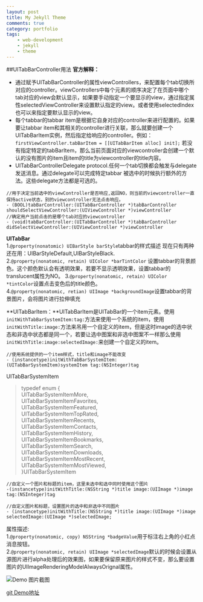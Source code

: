 ```yaml
---
layout: post
title: My Jekyll Theme
comments: true
category: portfolio
tags:
    - web-development
    - jekyll
    - theme
---  
```


##UITabBarController用法
**官方解释：**  

  * 通过赋予UITabBarController的属性viewControllers，来配置每个tab切换所对应的controller。viewControllers中每个元素的顺序决定了在页面中哪个tab对应的view会默认显示，如果要手动指定一个要显示的view，通过指定属性selectedViewController来设置默认指定的view。或者使用selectedIndex也可以来指定要默认显示的view。
  * 每个tabbar的tabbar item是根据它自身对应的controller来进行配置的。如果要让tabbar item和其相关的controller进行关联，那么就要创建一个UITabBarItem实例，然后指定给响应的controller。例如：  
  `firstViewController.tabBarItem = [[UITabBarItem alloc] init];`  若没有指定特定的tabBarItem，那么当前页面对应的viewcontroller会创建一个默认的没有图片的item且item的title为viewcontroller的title内容。
  * UITabBarControllerDelegate protocol.任何一个tab切换都会触发与delegate发送消息。通过delegate可以完成特定tabbar 被选中的时候执行额外的方法。这些delegate方法都是可选的。  
  
  ```
  //用于决定当前选中的viewController是否响应,返回NO，则当前的viewcontroller一直保持active状态，别的viewcontroller无法点击响应。
- (BOOL)tabBarController:(UITabBarController *)tabBarController
shouldSelectViewController:(UIViewController *)viewController  
//确定用户当前点击的是哪个tab对应的viewcontroller
- (void)tabBarController:(UITabBarController *)tabBarController 
didSelectViewController:(UIViewController *)viewController
  
  ```
  **UITabBar**  
  1.`@property(nonatomic) UIBarStyle barStyle`tabbar的样式描述
  现在只有两种还在用：UIBarStyleDefault,UIBarStyleBlack.  
  2.`@property(nonatomic, retain) UIColor *barTintColor`  设置tabbar的背景颜色。这个颜色默认会有透明效果，若要不显示透明效果，设置tabbar的translucent属性为NO。 
  3.`@property(nonatomic, retain) UIColor *tintColor`设置点击变色后的title颜色。  
  4.`@property(nonatomic, retian) UIImage *backgroundImage`设置tabbar的背景图片，会将图片进行拉伸填充
  
  **UITabBarItem：**UITabBarItem是UITabBar的一个item元素。使用`initWithTabBarSystemItem:tag:`方法来使用一个系统的item，使用`initWithTitle:image:`方法来吊用一个自定义的item，但是这时image的选中状态和非选中状态都是同一个，若要让选中图案和非选中图案不一样那么使用`initWithTitle:image:selectedImage:`来创建一个自定义的item。  
  
  ```
  //使用系统提供的一个item样式，title和image不能改变
  - (instancetype)initWithTabBarSystemItem:(UITabBarSystemItem)systemItem tag:(NSInteger)tag
  ```
  UITabBarSystemItem
  >typedef enum {  
  >  UITabBarSystemItemMore,  
  UITabBarSystemItemFavorites,   
   UITabBarSystemItemFeatured,   
   UITabBarSystemItemTopRated,   
    UITabBarSystemItemRecents,  
    UITabBarSystemItemContacts,  
    UITabBarSystemItemHistory,  
   UITabBarSystemItemBookmarks,  
   UITabBarSystemItemSearch,  
   UITabBarSystemItemDownloads,  
    UITabBarSystemItemMostRecent,  
    UITabBarSystemItemMostViewed,  
    }UITabBarSystemItem  
    
```
//自定义一个图片和标题的item，这里未选中和选中同时使用这个图片
-(instancetype)initWithTitle:(NSString *)title image:(UIImage *)image tag:(NSInteger)tag
```

```
//自定义图片和标题，设置图片的选中和非选中不同图片
- (instancetype)initWithTitle:(NSString *)title image:(UIImage *)image selectedImage:(UIImage *)selectedImage;
```
属性描述:  
1.`@property(nonatomic, copy) NSString *badgeValue`用于标注右上角的小红点消息按钮。  
2.`@property(nonatomic, retain) UIImage *selectedImage`默认的时候会设置从源图片进行alpha处理后的效果图，如果要保留原来图片的样式不变，那么要设置图片的UIImageRenderingModelAlwaysOrignal属性。

![Demo 图片截图](http://7xleoh.com1.z0.glb.clouddn.com/tabbarDemo.png)

[git Demo地址](https://github.com/Shawn-WangDapeng/UITabBarControllerDemo.git)


